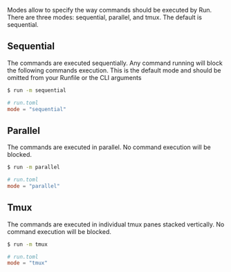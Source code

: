 Modes allow to specify the way commands should be executed by Run. There are three modes: sequential, parallel, and tmux. The default is sequential.

## Sequential

The commands are executed sequentially. Any command running will block the following commands execution. This is the default mode and should be omitted from your Runfile or the CLI arguments

```bash
$ run -m sequential
```

```toml
# run.toml
mode = "sequential"
```

## Parallel

The commands are executed in parallel. No command execution will be blocked.

```bash
$ run -m parallel
```

```toml
# run.toml
mode = "parallel"
```

## Tmux

The commands are executed in individual tmux panes stacked vertically. No command execution will be blocked.

```bash
$ run -m tmux
```

```toml
# run.toml
mode = "tmux"
```
